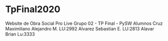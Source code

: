 # TpFinal2020
Website de Obra Social Pro Live
Grupo 02 - TP Final - PySW
Alumnos
Cruz Maximiliano Alejandro M. LU:2992
Alvarez Sebastian E. LU:2813
Alavar Brian Lu:3333